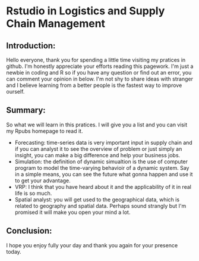 # Rstudio in Logistics and Supply Chain Management
## Introduction:
  Hello everyone, thank you for spending a little time visiting my pratices in github. I'm honestly appreciate your efforts reading this pagework. 
  I'm just a newbie in coding and R so if you have any question or find out an error, you can comment your opinion in below. I'm not shy to share ideas with stranger and I believe learning from a better people is the fastest way to improve ourself.

## Summary:
  So what we will learn in this pratices. I will give you a list and you can visit my Rpubs homepage to read it.
* Forecasting: time-series data is very important input in supply chain and if you can analyst it to see the overview of problem or just simply an insight, you can make a big difference and help your business jobs.
* Simulation: the definition of dynamic simualtion is the use of computer program to model the time-varying behavioir of a dynamic system. Say in a simple means, you can see the future what gonna happen and use it to get your advantage.
* VRP: I think that you have heard about it and the applicability of it in real life is so much.
* Spatial analyst: you will get used to the geographical data, which is related to geography and spatial data. Perhaps sound strangly but I'm promised it will make you open your mind a lot.

## Conclusion:
  I hope you enjoy fully your day and thank you again for your presence today.
